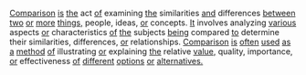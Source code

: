 [Comparison](./comparison.md) [is](./is.md) [the](./the.md) act [of](./of.md) examining [the](./the.md) similarities [and](./and.md) differences [between](./between.md) [two](./two.md) [or](./or.md) [more](./more.md) [things,](./things.md) people, ideas, [or](./or.md) concepts. [It](./it.md) involves analyzing [various](./various.md) aspects [or](./or.md) characteristics [of](./of.md) [the](./the.md) subjects [being](./being.md) compared [to](./to.md) determine their similarities, differences, [or](./or.md) relationships. [Comparison](./comparison.md) [is](./is.md) [often](./often.md) [used](./used.md) [as](./as.md) [a](./a.md) [method](./method.md) [of](./of.md) illustrating [or](./or.md) explaining [the](./the.md) relative [value,](./value.md) quality, importance, [or](./or.md) effectiveness [of](./of.md) [different](./different.md) [options](./options.md) [or](./or.md) [alternatives.](./alternatives.md)
